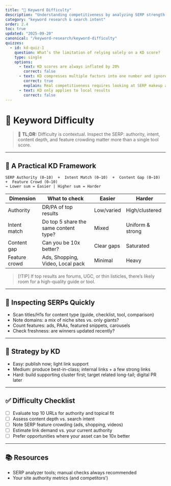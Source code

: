 ```yaml
---
title: "🧱 Keyword Difficulty"
description: "Understanding competitiveness by analyzing SERP strength, content quality, and intent alignment—not just a single KD number."
category: "keyword research & search intent"
order: 2.4
toc: true
updated: "2025-09-20"
canonical: "/keyword-research/keyword-difficulty"
quizzes:
  - id: kd-quiz-1
    question: What’s the limitation of relying solely on a KD score?
    type: single
    options:
      - text: KD scores are always inflated by 20%
        correct: false
      - text: KD compresses multiple factors into one number and ignores intent/content gaps
        correct: true
        explain: Real competitiveness requires looking at SERP makeup and content quality.
      - text: KD only applies to local results
        correct: false
---
```


# 🧱 Keyword Difficulty

> 📌 **TL;DR:** Difficulty is contextual. Inspect the SERP: authority, intent, content depth, and feature crowding matter more than a single tool score.

---

## 🧮 A Practical KD Framework

```
SERP Authority (0–10)  +  Intent Match (0–10)  +  Content Gap (0–10)  +  Feature Crowd (0–10)
→ Lower sum = Easier | Higher sum = Harder
```

| Dimension | What to check | Easier | Harder |
|----------|----------------|--------|--------|
| Authority | DR/PA of top results | Low/varied | High/clustered |
| Intent match | Do top 5 share the same content type? | Mixed | Uniform & strong |
| Content gap | Can you be 10x better? | Clear gaps | Saturated |
| Feature crowd | Ads, Shopping, Video, Local pack | Minimal | Heavy |

> [!TIP] If top results are forums, UGC, or thin listicles, there’s likely room for a high-quality guide or tool.

---

## 🔎 Inspecting SERPs Quickly

- Scan titles/H1s for content type (guide, checklist, tool, comparison)
- Note domains: a mix of niche sites vs. only giants?
- Count features: ads, PAAs, featured snippets, carousels
- Check freshness: are winners updated recently?

---

## 🧭 Strategy by KD

- Easy: publish now; light link support
- Medium: produce best-in-class; internal links + a few strong links
- Hard: build supporting cluster first; target related long-tail; digital PR later

---

## ✅ Difficulty Checklist

- [ ] Evaluate top 10 URLs for authority and topical fit
- [ ] Assess content depth vs. search intent
- [ ] Note SERP feature crowding (ads, shopping, videos)
- [ ] Estimate link demand vs. your current authority
- [ ] Prefer opportunities where your asset can be 10x better

---

## 📚 Resources

- SERP analyzer tools; manual checks always recommended
- Your site authority metrics (and competitors’)

